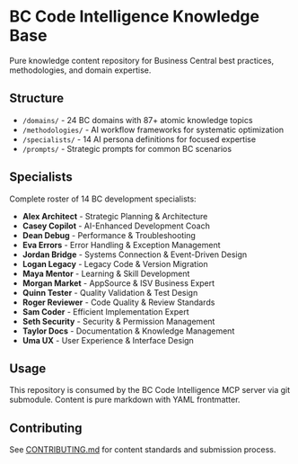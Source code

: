 # BC Code Intelligence Knowledge Base

Pure knowledge content repository for Business Central best practices, methodologies, and domain expertise.

## Structure
- `/domains/` - 24 BC domains with 87+ atomic knowledge topics
- `/methodologies/` - AI workflow frameworks for systematic optimization
- `/specialists/` - 14 AI persona definitions for focused expertise
- `/prompts/` - Strategic prompts for common BC scenarios

## Specialists
Complete roster of 14 BC development specialists:
- **Alex Architect** - Strategic Planning & Architecture
- **Casey Copilot** - AI-Enhanced Development Coach  
- **Dean Debug** - Performance & Troubleshooting
- **Eva Errors** - Error Handling & Exception Management
- **Jordan Bridge** - Systems Connection & Event-Driven Design
- **Logan Legacy** - Legacy Code & Version Migration
- **Maya Mentor** - Learning & Skill Development
- **Morgan Market** - AppSource & ISV Business Expert
- **Quinn Tester** - Quality Validation & Test Design
- **Roger Reviewer** - Code Quality & Review Standards
- **Sam Coder** - Efficient Implementation Expert
- **Seth Security** - Security & Permission Management
- **Taylor Docs** - Documentation & Knowledge Management
- **Uma UX** - User Experience & Interface Design

## Usage
This repository is consumed by the BC Code Intelligence MCP server via git submodule. Content is pure markdown with YAML frontmatter.

## Contributing
See [CONTRIBUTING.md](CONTRIBUTING.md) for content standards and submission process.
